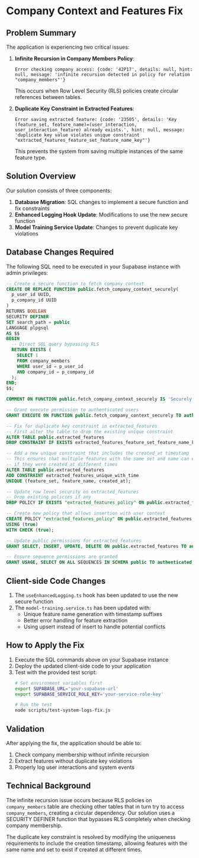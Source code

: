 # Company Context and Features Fix

## Problem Summary

The application is experiencing two critical issues:

1. **Infinite Recursion in Company Members Policy**: 
   ```
   Error checking company access: {code: '42P17', details: null, hint: null, message: 'infinite recursion detected in policy for relation "company_members"'}
   ```
   This occurs when Row Level Security (RLS) policies create circular references between tables.

2. **Duplicate Key Constraint in Extracted Features**:
   ```
   Error saving extracted feature: {code: '23505', details: 'Key (feature_set, feature_name)=(user_interaction, user_interaction_feature) already exists.', hint: null, message: 'duplicate key value violates unique constraint "extracted_features_feature_set_feature_name_key"'}
   ```
   This prevents the system from saving multiple instances of the same feature type.

## Solution Overview

Our solution consists of three components:

1. **Database Migration**: SQL changes to implement a secure function and fix constraints
2. **Enhanced Logging Hook Update**: Modifications to use the new secure function
3. **Model Training Service Update**: Changes to prevent duplicate key violations

## Database Changes Required

The following SQL need to be executed in your Supabase instance with admin privileges:

```sql
-- Create a secure function to fetch company context
CREATE OR REPLACE FUNCTION public.fetch_company_context_securely(
  p_user_id UUID,
  p_company_id UUID
)
RETURNS BOOLEAN
SECURITY DEFINER
SET search_path = public
LANGUAGE plpgsql
AS $$
BEGIN
  -- Direct SQL query bypassing RLS
  RETURN EXISTS (
    SELECT 1 
    FROM company_members 
    WHERE user_id = p_user_id 
    AND company_id = p_company_id
  );
END;
$$;

COMMENT ON FUNCTION public.fetch_company_context_securely IS 'Securely check if a user is a member of a company without triggering recursive RLS policies';

-- Grant execute permission to authenticated users
GRANT EXECUTE ON FUNCTION public.fetch_company_context_securely TO authenticated;

-- Fix for duplicate key constraint in extracted_features
-- First alter the table to drop the existing unique constraint
ALTER TABLE public.extracted_features 
DROP CONSTRAINT IF EXISTS extracted_features_feature_set_feature_name_key;

-- Add a new unique constraint that includes the created_at timestamp
-- This ensures that multiple features with the same set and name can exist 
-- if they were created at different times
ALTER TABLE public.extracted_features 
ADD CONSTRAINT extracted_features_unique_with_time 
UNIQUE (feature_set, feature_name, created_at);

-- Update row level security on extracted_features
-- Drop existing policies if any
DROP POLICY IF EXISTS "extracted_features_policy" ON public.extracted_features;

-- Create new policy that allows insertion with user context
CREATE POLICY "extracted_features_policy" ON public.extracted_features
USING (true)
WITH CHECK (true);

-- Update public permissions for extracted_features
GRANT SELECT, INSERT, UPDATE, DELETE ON public.extracted_features TO authenticated;

-- Ensure sequence permissions are granted
GRANT USAGE, SELECT ON ALL SEQUENCES IN SCHEMA public TO authenticated;
```

## Client-side Code Changes

1. The `useEnhancedLogging.ts` hook has been updated to use the new secure function
2. The `model-training.service.ts` has been updated with:
   - Unique feature name generation with timestamp suffixes
   - Better error handling for feature extraction
   - Using upsert instead of insert to handle potential conflicts

## How to Apply the Fix

1. Execute the SQL commands above on your Supabase instance
2. Deploy the updated client-side code to your application
3. Test with the provided test script:
   ```bash
   # Set environment variables first
   export SUPABASE_URL='your-supabase-url'
   export SUPABASE_SERVICE_ROLE_KEY='your-service-role-key'
   
   # Run the test
   node scripts/test-system-logs-fix.js
   ```

## Validation

After applying the fix, the application should be able to:
1. Check company membership without infinite recursion
2. Extract features without duplicate key violations
3. Properly log user interactions and system events

## Technical Background

The infinite recursion issue occurs because RLS policies on `company_members` table are checking other tables that in turn try to access `company_members`, creating a circular dependency. Our solution uses a SECURITY DEFINER function that bypasses RLS completely when checking company membership.

The duplicate key constraint is resolved by modifying the uniqueness requirements to include the creation timestamp, allowing features with the same name and set to exist if created at different times.

